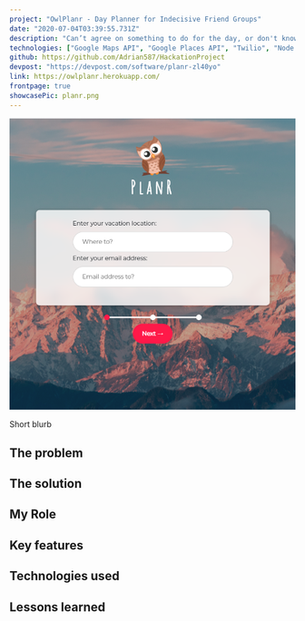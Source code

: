 ```yaml
---
project: "OwlPlanr - Day Planner for Indecisive Friend Groups"
date: "2020-07-04T03:39:55.731Z"
description: "Can’t agree on something to do for the day, or don't know what to do on your vacation? PlanR is a web app that creates an itinerary that automatically generates a full day-plan for the group tailored to everyone's interests!<br><br>All you have to do is check off the activities you'd like to do, and the types of food they want to eat, and when everyone is done, a fully laid out day is planned for the group consisting of places to eat, and things to do."
technologies: ["Google Maps API", "Google Places API", "Twilio", "Node.js", "express", "ejs", "Moment.js", "Javascript"]
github: https://github.com/Adrian587/HackationProject
devpost: "https://devpost.com/software/planr-zl40yo"
link: https://owlplanr.herokuapp.com/
frontpage: true
showcasePic: planr.png
---
```


![pic](./planr.png)

Short blurb

## The problem
## The solution
## My Role
## Key features
## Technologies used
## Lessons learned
